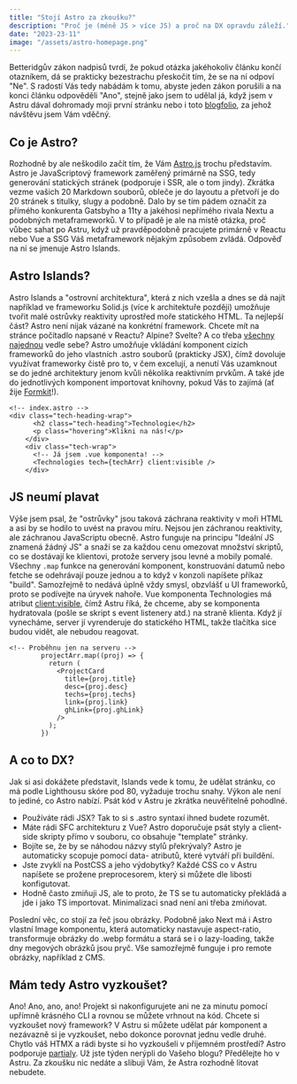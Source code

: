 ```yaml
---
title: "Stojí Astro za zkoušku?"
description: "Proč je (méně JS > více JS) a proč na DX opravdu záleží."
date: "2023-23-11"
image: "/assets/astro-homepage.png"
---
```


Betteridgův zákon nadpisů tvrdí, že pokud otázka jakéhokoliv článku končí otazníkem, dá se prakticky bezestrachu přeskočit tím, že se na ní odpoví "Ne". S radostí Vás tedy nabádám k tomu, abyste jeden zákon porušili a na konci článku odpověděli "Ano", stejně jako jsem to udělal já, když jsem v Astru dával dohromady moji první stránku nebo i toto [blogfolio](./../), za jehož návštěvu jsem Vám vděčný.

## Co je Astro?

Rozhodně by ale neškodilo začít tím, že Vám [Astro.js](https://astro.build/) trochu představím. Astro je JavaScriptový framework zaměřený primárně na SSG, tedy generování statických stránek (podporuje i SSR, ale o tom jindy). Zkrátka vezme vašich 20 Markdown souborů, obleče je do layoutu a přetvoří je do 20 stránek s titulky, slugy a podobně. Dalo by se tím pádem označit za přímého konkurenta Gatsbyho a 11ty a jakéhosi nepřímého rivala Nextu a podobných metaframeworků. V to případě je ale na místě otázka, proč vůbec sahat po Astru, když už pravděpodobně pracujete primárně v Reactu nebo Vue a SSG Váš metaframework nějakým způsobem zvládá. Odpověď na ní se jmenuje Astro Islands.

## Astro Islands?

Astro Islands a "ostrovní architektura", která z nich vzešla a dnes se dá najít například ve frameworku Solid.js (více k architektuře později) umožňuje tvořit malé ostrůvky reaktivity uprostřed moře statického HTML. Ta nejlepší část? Astro není nijak vázané na konkrétní framework. Chcete mít na stránce počítadlo napsané v Reactu? Alpine? Svelte? A co třeba [všechny najednou](https://docs.astro.build/en/guides/integrations-guide/) vedle sebe? Astro umožňuje vkládání komponent cizích frameworků do jeho vlastních .astro souborů (prakticky JSX), čímž dovoluje využívat frameworky čistě pro to, v čem excelují, a nenutí Vás uzamknout se do jedné architektury jenom kvůli několika reaktivním prvkům. A také jde do jednotlivých komponent importovat knihovny, pokud Vás to zajímá (ať žije [Formkit](https://formkit.com/)!).

```astro
<!-- index.astro -->
<div class="tech-heading-wrap">
      <h2 class="tech-heading">Technologie</h2>
      <p class="hovering">Klikni na nás!</p>
    </div>
    <div class="tech-wrap">
      <!-- Já jsem .vue komponenta! -->
      <Technologies tech={techArr} client:visible />
    </div>
```

## JS neumí plavat

Výše jsem psal, že "ostrůvky" jsou taková záchrana reaktivity v moři HTML a asi by se hodilo to uvést na pravou míru. Nejsou jen záchranou reaktivity, ale záchranou JavaScriptu obecně. Astro funguje na principu "Ideální JS znamená žádný JS" a snaží se za každou cenu omezovat množství skriptů, co se dostávají ke klientovi, protože servery jsou levné a mobily pomalé.  
Všechny `.map` funkce na generování komponent, konstruování datumů nebo fetche se odehrávají pouze jednou a to když v konzoli napíšete příkaz "build". Samozřejmě to nedává úplně vždy smysl, obzvlášť u UI frameworků, proto se podívejte na úryvek nahoře. Vue komponenta Technologies má atribut [client:visible](https://docs.astro.build/en/reference/directives-reference/#client-directives), čímž Astru říká, že chceme, aby se komponenta hydratovala (pošle se skript s event listenery atd.) na straně klienta. Když jí vynecháme, server jí vyrenderuje do statického HTML, takže tlačítka sice budou vidět, ale nebudou reagovat.

```astro
<!-- Proběhnu jen na serveru -->
        projectArr.map((proj) => {
          return (
            <ProjectCard
              title={proj.title}
              desc={proj.desc}
              techs={proj.techs}
              link={proj.link}
              ghLink={proj.ghLink}
            />
          );
        })
```

## A co to DX?

Jak si asi dokážete představit, Islands vede k tomu, že udělat stránku, co má podle Lighthousu skóre pod 80, vyžaduje trochu snahy. Výkon ale není to jediné, co Astro nabízí. Psát kód v Astru je zkrátka neuvěřitelně pohodlné.

- Používáte rádi JSX? Tak to si s .astro syntaxí ihned budete rozumět.
- Máte rádi SFC architekturu z Vue? Astro doporučuje psát styly a client-side skripty přímo v souboru, co obsahuje "template" stránky.
- Bojíte se, že by se náhodou názvy stylů překrývaly? Astro je automaticky scopuje pomocí data- atributů, které vytváří při buildění.
- Jste zvyklí na PostCSS a jeho výdobytky? Každé CSS co v Astru napíšete se prožene preprocesorem, který si můžete dle libosti konfigutovat.
- Hodně často zmiňuji JS, ale to proto, že TS se tu automaticky překládá a jde i jako TS importovat. Minimalizaci snad není ani třeba zmiňovat.

Poslední věc, co stojí za řeč jsou obrázky. Podobně jako Next má i Astro vlastní Image komponentu, která automaticky nastavuje aspect-ratio, transformuje obrázky do .webp formátu a stará se i o lazy-loading, takže dny megových obrázků jsou pryč. Vše samozřejmě funguje i pro remote obrázky, například z CMS.

## Mám tedy Astro vyzkoušet?

Ano! Ano, ano, ano! Projekt si nakonfigurujete ani ne za minutu pomocí upřímně krásného CLI a rovnou se můžete vrhnout na kód. Chcete si vyzkoušet nový framework? V Astru si můžete udělat pár komponent a nezávazně si je vyzkoušet, nebo dokonce porovnat jednu vedle druhé. Chytlo váš HTMX a rádi byste si ho vyzkoušeli v příjemném prostředí? Astro podporuje [partialy](https://astro.build/blog/astro-340/). Už jste týden nerýpli do Vašeho blogu? Předělejte ho v Astru. Za zkoušku nic nedáte a slibuji Vám, že Astra rozhodně litovat nebudete.
